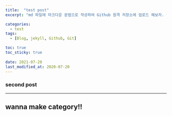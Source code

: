 ```yaml
---
title:  "test post"
excerpt: "md 파일에 마크다운 문법으로 작성하여 Github 원격 저장소에 업로드 해보자. 에디터는 Visual Studio code 사용! 로컬 서버에서 확인도 해보자. "

categories:
  - test
tags:
  - [Blog, jekyll, Github, Git]

toc: true
toc_sticky: true
 
date: 2021-07-20
last_modified_at: 2020-07-20
--- 
```


### second post
-----

wanna make category!!
-----